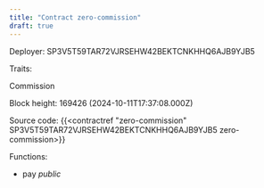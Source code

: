 ```yaml
---
title: "Contract zero-commission"
draft: true
---
```

Deployer: SP3V5T59TAR72VJRSEHW42BEKTCNKHHQ6AJB9YJB5

Traits:
 
Commission


Block height: 169426 (2024-10-11T17:37:08.000Z)

Source code: {{<contractref "zero-commission" SP3V5T59TAR72VJRSEHW42BEKTCNKHHQ6AJB9YJB5 zero-commission>}}

Functions:

* pay _public_
